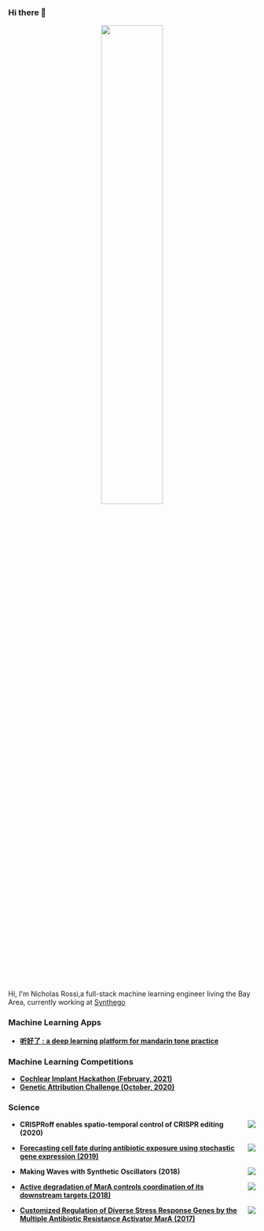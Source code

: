 ### Hi there 👋

<p style="text-align:center;"><img src="https://github.com/NicholasARossi/NicholasARossi/blob/main/max_logo.gif?raw=true" width="50%"></p>


Hi, I'm Nicholas Rossi,a full-stack machine learning engineer living the Bay Area, currently working at [Synthego](https://www.synthego.com/)

  


### Machine Learning Apps

- **[听好了 : a deep learning platform for mandarin tone practice](https://www.tinghaole.com/)**

### Machine Learning Competitions 

- **[Cochlear Implant Hackathon (February, 2021)](https://github.com/NicholasARossi/Cochlear_Implant_Hackathon)**
- **[Genetic Attribution Challenge (October, 2020)](https://github.com/NicholasARossi/genetic_attribution_challenge)**

### Science
- <a href="https://doi.org/10.1038/s41467-020-18853-3"><img src="https://img.shields.io/badge/DOI-10.1038/s41467-cfd8dc?labelColor=black&style=flat-square" align="right"/></a> **CRISPRoff enables spatio-temporal control of CRISPR editing (2020)**

- <a href="https://doi.org/10.1038/s42003-019-0509-0"><img src="https://img.shields.io/badge/DOI-10.1038/s42003-cfd8dc?labelColor=black&style=flat-square" align="right"/></a> **[Forecasting cell fate during antibiotic exposure using stochastic gene expression (2019)](https://gitlab.com/dunloplab/forecasting-cell-fate)**

- <a href="https://doi.org/10.1016/j.cels.2018.04.001"><img src="https://img.shields.io/badge/DOI-10.1016/j.cels.2018.04.001-cfd8dc?labelColor=black&style=flat-square" align="right"/></a> **Making Waves with Synthetic Oscillators (2018)**

- <a href="https://doi.org/110.1371/journal.pcbi.1006634"><img src="https://img.shields.io/badge/DOI-10.1371/journal.pcbi.1006634-cfd8dc?labelColor=black&style=flat-square" align="right"/></a> **[Active degradation of MarA controls coordination of its downstream targets (2018)](https://github.com/NicholasARossi/MarA-Halflife-2018)**

- <a href="https://doi.org/10.1371/journal.pcbi.1005310"><img src="https://img.shields.io/badge/DOI-10.1371/journal.pcbi.1005310-cfd8dc?labelColor=black&style=flat-square" align="right"/></a> **[Customized Regulation of Diverse Stress Response Genes by the Multiple Antibiotic Resistance Activator MarA (2017)](https://github.com/NicholasARossi/MarA-Multigene-Regulation)**


